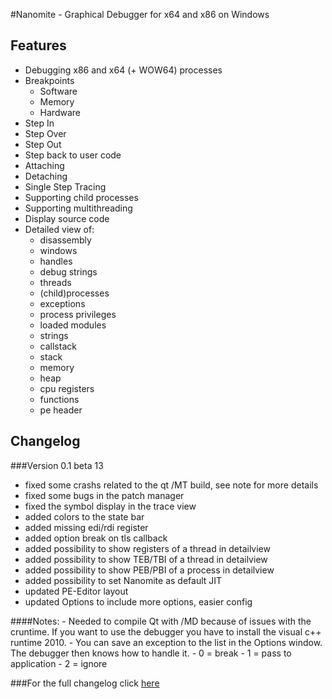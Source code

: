 #Nanomite - Graphical Debugger for x64 and x86 on Windows

## Features
- Debugging x86 and x64 (+ WOW64) processes
- Breakpoints
    - Software
	- Memory
	- Hardware
- Step In
- Step Over
- Step Out
- Step back to user code
- Attaching
- Detaching
- Single Step Tracing
- Supporting child processes
- Supporting multithreading
- Display source code
- Detailed view of:
	- disassembly
	- windows
	- handles
	- debug strings
	- threads
	- (child)processes
	- exceptions
	- process privileges
	- loaded modules
	- strings
	- callstack
	- stack
	- memory
	- heap
	- cpu registers
	- functions
	- pe header

## Changelog
###Version 0.1 beta 13
+ fixed some crashs related to the qt /MT build, see note for more details
+ fixed some bugs in the patch manager
+ fixed the symbol display in the trace view
+ added colors to the state bar
+ added missing edi/rdi register
+ added option break on tls callback
+ added possibility to show registers of a thread in detailview
+ added possibility to show TEB/TBI of a thread in detailview
+ added possibility to show PEB/PBI of a process in detailview
+ added possibility to set Nanomite as default JIT
+ updated PE-Editor layout
+ updated Options to include more options, easier config 

####Notes:
	- Needed to compile Qt with /MD because of issues with the cruntime. If you want to use the
	  debugger you have to install the visual c++ runtime 2010. 
	- You can save an exception to the list in the Options window. The debugger then knows how to handle it. 
		- 0 = break
		- 1 = pass to application
		- 2 = ignore

###For the full changelog click [here](https://github.com/zer0fl4g/Nanomite/blob/master/changelog.md)